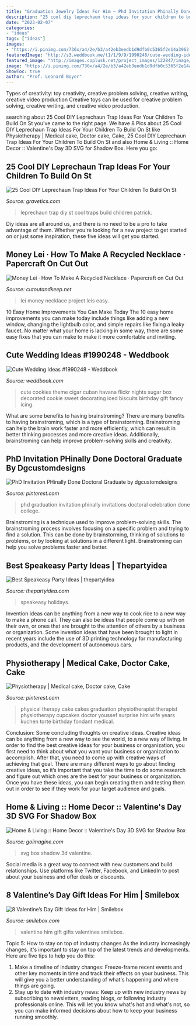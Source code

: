 ```yaml
---
title: "Graduation Jewelry Ideas For Him ~ Phd Invitation Phinally Done Doctoral Graduate By Dgcustomdesigns"
description: "25 cool diy leprechaun trap ideas for your children to build on st"
date: "2023-02-07"
categories:
- "ideas"
tags: ["ideas"]
images:
- "https://i.pinimg.com/736x/a4/2e/b3/a42eb3eedb1d9dfb0c5365f2e14a3962--phd-graduation-party-printing.jpg"
featuredImage: "http://s3.weddbook.me/t1/1/9/9/1990248/cute-wedding-ideas.jpg"
featured_image: "http://images.coplusk.net/project_images/122847/image/lei7.jpg"
image: "https://i.pinimg.com/736x/a4/2e/b3/a42eb3eedb1d9dfb0c5365f2e14a3962--phd-graduation-party-printing.jpg"
ShowToc: true
author: "Prof. Leonard Boyer"
---
```



Types of creativity: toy creativity, creative problem solving, creative writing, creative video production
Creative toys can be used for creative problem solving, creative writing, and creative video production.

	

		
searching about 25 Cool DIY Leprechaun Trap Ideas For Your Children To Build On St you've came to the right page. We have 8 Pics about 25 Cool DIY Leprechaun Trap Ideas For Your Children To Build On St like Physiotherapy | Medical cake, Doctor cake, Cake, 25 Cool DIY Leprechaun Trap Ideas For Your Children To Build On St and also Home &amp; Living :: Home Decor :: Valentine&#039;s Day 3D SVG for Shadow Box. Here you go:
		
    
## 25 Cool DIY Leprechaun Trap Ideas For Your Children To Build On St

<img loading=lazy src="https://www.gravetics.com/wp-content/uploads/2017/08/Leprechaun-Trap.jpg" onerror="this.onerror=null;this.src='https://tse4.mm.bing.net/th?id=OIP.2PnHpyYNUNIDAv32_COq8QHaMX&amp;pid=15.1';" alt="25 Cool DIY Leprechaun Trap Ideas For Your Children To Build On St">

_Source: gravetics.com_

>leprechaun trap diy st cool traps build children patrick. 

	

Diy ideas are all around us, and there is no need to be a pro to take advantage of them. Whether you're looking for a new project to get started on or just some inspiration, these five ideas will get you started.

    
## Money Lei · How To Make A Recycled Necklace · Papercraft On Cut Out

<img loading=lazy src="http://images.coplusk.net/project_images/122847/image/lei7.jpg" onerror="this.onerror=null;this.src='https://tse4.mm.bing.net/th?id=OIP.k-463P9S5acGm8HDSoVDPQHaJ6&amp;pid=15.1';" alt="Money Lei · How To Make A Recycled Necklace · Papercraft on Cut Out">

_Source: cutoutandkeep.net_

>lei money necklace project leis easy. 

	

10 Easy Home Improvements You Can Make Today
The 10 easy home improvements you can make today include things like adding a new window, changing the lightbulb color, and simple repairs like fixing a leaky faucet. No matter what your home is lacking in some way, there are some easy fixes that you can make to make it more comfortable and inviting.

    
## Cute Wedding Ideas #1990248 - Weddbook

<img loading=lazy src="http://s3.weddbook.me/t1/1/9/9/1990248/cute-wedding-ideas.jpg" onerror="this.onerror=null;this.src='https://tse1.mm.bing.net/th?id=OIP.OuIKzgXjcrZGMfVjzLvXGgHaLG&amp;pid=15.1';" alt="Cute Wedding Ideas #1990248 - Weddbook">

_Source: weddbook.com_

>cute cookies theme cigar cuban havana flickr nights sugar box decorated cookie sweet decorating iced biscuits birthday gift fancy icing. 

	

What are some benefits to having brainstroming?
There are many benefits to having brainstroming, which is a type of brainstorming. Brainstroming can help the brain work faster and more efficiently, which can result in better thinking processes and more creative ideas. Additionally, brainstroming can help improve problem-solving skills and creativity.

    
## PhD Invitation PHinally Done Doctoral Graduate By Dgcustomdesigns

<img loading=lazy src="https://i.pinimg.com/736x/a4/2e/b3/a42eb3eedb1d9dfb0c5365f2e14a3962--phd-graduation-party-printing.jpg" onerror="this.onerror=null;this.src='https://tse1.mm.bing.net/th?id=OIP.SEGYAsHhzyNSqJylOH5yEAHaKX&amp;pid=15.1';" alt="PhD Invitation PHinally Done Doctoral Graduate by dgcustomdesigns">

_Source: pinterest.com_

>phd graduation invitation phinally invitations doctoral celebration done college. 

	

Brainstroming is a technique used to improve problem-solving skills. The brainstroming process involves focusing on a specific problem and trying to find a solution. This can be done by brainstorming, thinking of solutions to problems, or by looking at solutions in a different light. Brainstroming can help you solve problems faster and better.

    
## Best Speakeasy Party Ideas | Thepartyidea

<img loading=lazy src="https://thepartyidea.com/wp-content/uploads/2020/02/27-1.jpg" onerror="this.onerror=null;this.src='https://tse3.mm.bing.net/th?id=OIP.gM-BZt040dos1OJe0g5vDQHaLH&amp;pid=15.1';" alt="Best Speakeasy Party Ideas | thepartyidea">

_Source: thepartyidea.com_

>speakeasy holidays. 

	

Invention ideas can be anything from a new way to cook rice to a new way to make a phone call. They can also be ideas that people come up with on their own, or ones that are brought to the attention of others by a business or organization. Some invention ideas that have been brought to light in recent years include the use of 3D printing technology for manufacturing products, and the development of autonomous cars.

    
## Physiotherapy | Medical Cake, Doctor Cake, Cake

<img loading=lazy src="https://i.pinimg.com/736x/d1/99/77/d19977a0a67ad398eadeb7125c02a8e3.jpg" onerror="this.onerror=null;this.src='https://tse2.mm.bing.net/th?id=OIP.78Klc-eKcFSeCumZyEfCPgHaII&amp;pid=15.1';" alt="Physiotherapy | Medical cake, Doctor cake, Cake">

_Source: pinterest.com_

>physical therapy cake cakes graduation physiotherapist therapist physiotherapy cupcakes doctor youssef surprise him wife years kuchen torte birthday fondant medical. 

	

Conclusion: Some concluding thoughts on creative ideas.
Creative ideas can be anything from a new way to see the world, to a new way of living. In order to find the best creative ideas for your business or organization, you first need to think about what you want your business or organization to accomplish. After that, you need to come up with creative ways of achieving that goal. There are many different ways to go about finding creative ideas, so it’s important that you take the time to do some research and figure out which ones are the best for your business or organization. Once you have these ideas, you can begin creating them and testing them out in order to see if they work for your target audience and goals.

    
## Home &amp; Living :: Home Decor :: Valentine&#039;s Day 3D SVG For Shadow Box

<img loading=lazy src="https://d1q8o8ch5u48ua.cloudfront.net/images/detailed/210/ThisIsUsCouple.jpg?t=1610552213" onerror="this.onerror=null;this.src='https://tse2.mm.bing.net/th?id=OIP.h-MM8rC1adVp4K9kT21b_QHaJ4&amp;pid=15.1';" alt="Home &amp; Living :: Home Decor :: Valentine&#039;s Day 3D SVG for Shadow Box">

_Source: goimagine.com_

>svg box shadow 3d valentine. 

	

Social media is a great way to connect with new customers and build relationships. Use platforms like Twitter, Facebook, and LinkedIn to post about your business and offer deals or discounts.

    
## 8 Valentine’s Day Gift Ideas For Him | Smilebox

<img loading=lazy src="https://www.smilebox.com/blog/wp-content/uploads/sites/2/2019/02/valentines-day-gifts-for-him-1024x683.jpg" onerror="this.onerror=null;this.src='https://tse4.mm.bing.net/th?id=OIP.qVDYogXqE06jtx83NfljqwHaE8&amp;pid=15.1';" alt="8 Valentine’s Day Gift Ideas for Him | Smilebox">

_Source: smilebox.com_

>valentine him gift gifts valentines smilebox. 

	

Topic 5: How to stay on top of industry changes
As the industry increasingly changes, it's important to stay on top of the latest trends and developments. Here are five tips to help you do this:
1. Make a timeline of industry changes: Freeze-frame recent events and other key moments in time and track their effects on your business. This will give you a better understanding of what's happening and where things are going.
2. Stay up to date with industry news: Keep up with new industry news by subscribing to newsletters, reading blogs, or following industry professionals online. This will let you know what's hot and what's not, so you can make informed decisions about how to keep your business running smoothly.

